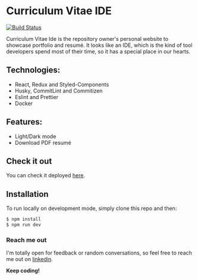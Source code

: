 # Curriculum Vitae IDE

[![Build Status](https://travis-ci.org/joemccann/dillinger.svg?branch=master)](https://travis-ci.org/joemccann/dillinger)

Curriculum Vitae Ide is the repository owner's personal  website to showcase portfolio and resumé. It looks like an IDE, which is the kind of tool developers spend most of their time, so it has a special place in our hearts.

## Technologies:
  - React, Redux and Styled-Components
  - Husky, CommitLint and Commitizen
  - Eslint and Prettier
  - Docker

## Features:
  - Light/Dark mode
  - Download PDF resumé

## Check it out
You can check it deployed [here](https://gabrielprrd.github.io).

## Installation
To run locally on development mode, simply clone this repo and then:
```sh
$ npm install
$ npm run dev
```

### Reach me out
I'm totally open for feedback or random conversations, so feel free to reach me out on [linkedin](https://www.linkedin.com/in/gabrielprrd/).

**Keep coding!**
